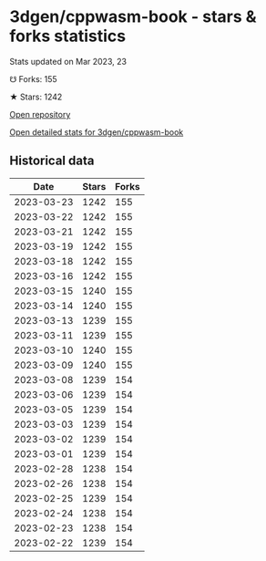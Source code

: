 # 3dgen/cppwasm-book - stars & forks statistics

Stats updated on Mar 2023, 23

☋ Forks: 155

★ Stars: 1242

[Open repository](https://github.com/3dgen/cppwasm-book)

[Open detailed stats for 3dgen/cppwasm-book](https://reviewgithub.com/rep/3dgen/cppwasm-book)

## Historical data
| Date | Stars | Forks |
|------|-------|-------|
| 2023-03-23 | 1242 | 155 | 
| 2023-03-22 | 1242 | 155 | 
| 2023-03-21 | 1242 | 155 | 
| 2023-03-19 | 1242 | 155 | 
| 2023-03-18 | 1242 | 155 | 
| 2023-03-16 | 1242 | 155 | 
| 2023-03-15 | 1240 | 155 | 
| 2023-03-14 | 1240 | 155 | 
| 2023-03-13 | 1239 | 155 | 
| 2023-03-11 | 1239 | 155 | 
| 2023-03-10 | 1240 | 155 | 
| 2023-03-09 | 1240 | 155 | 
| 2023-03-08 | 1239 | 154 | 
| 2023-03-06 | 1239 | 154 | 
| 2023-03-05 | 1239 | 154 | 
| 2023-03-03 | 1239 | 154 | 
| 2023-03-02 | 1239 | 154 | 
| 2023-03-01 | 1239 | 154 | 
| 2023-02-28 | 1238 | 154 | 
| 2023-02-26 | 1238 | 154 | 
| 2023-02-25 | 1239 | 154 | 
| 2023-02-24 | 1238 | 154 | 
| 2023-02-23 | 1238 | 154 | 
| 2023-02-22 | 1239 | 154 | 

